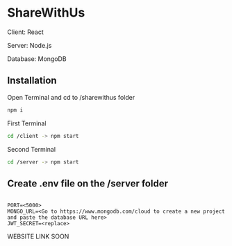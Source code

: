 # ShareWithUs
Client:
React

Server:
Node.js

Database:
MongoDB

## Installation
Open Terminal and cd to /sharewithus folder
```bash
npm i
```
First Terminal
```bash
cd /client -> npm start
```
Second Terminal
```bash
cd /server -> npm start
```
## Create .env file on the /server folder 
```env

PORT=<5000>
MONGO_URL=<Go to https://www.mongodb.com/cloud to create a new project and paste the database URL here>
JWT_SECRET=<replace>
 ```
 
WEBSITE LINK SOON
